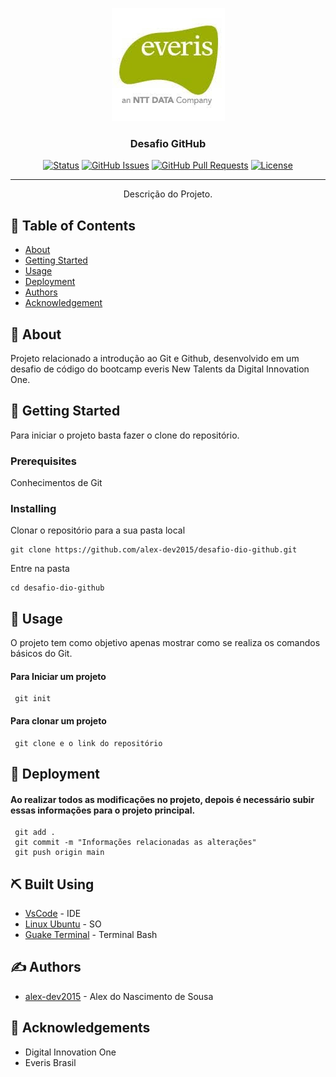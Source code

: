 <p align="center">
  <a href="" rel="noopener">
 <img  src="https://github.com/alex-dev2015/desafio-dio-github/blob/main/img/index.jpeg" alt="Project logo"></a>
</p>

<h3 align="center">Desafio GitHub</h3>

<div align="center">

[![Status](https://img.shields.io/badge/status-active-success.svg)]()
[![GitHub Issues](https://img.shields.io/github/issues/kylelobo/The-Documentation-Compendium.svg)](https://github.com/kylelobo/The-Documentation-Compendium/issues)
[![GitHub Pull Requests](https://img.shields.io/github/issues-pr/kylelobo/The-Documentation-Compendium.svg)](https://github.com/kylelobo/The-Documentation-Compendium/pulls)
[![License](https://img.shields.io/badge/license-MIT-blue.svg)](/LICENSE)

</div>

---

<p align="center"> Descrição do Projeto.
    <br> 
</p>

## 📝 Table of Contents

- [About](#about)
- [Getting Started](#getting_started)
- [Usage](#usage)
- [Deployment](#deployment)
- [Authors](#authors)
- [Acknowledgement](#acknowledgement)

## 🧐 About <a name = "about"></a>

Projeto relacionado a introdução ao Git e Github, desenvolvido em um desafio de código do bootcamp everis New Talents da Digital Innovation One.

## 🏁 Getting Started <a name = "getting_started"></a>

Para iniciar o projeto basta fazer o clone do repositório.

### Prerequisites

Conhecimentos de Git


### Installing

Clonar o repositório para a sua pasta local


```
git clone https://github.com/alex-dev2015/desafio-dio-github.git
```

Entre na pasta 

```
cd desafio-dio-github
```


## 🎈 Usage <a name="usage"></a>

O projeto tem como objetivo apenas mostrar como se realiza os comandos básicos do Git.

#### Para Iniciar um projeto
```
 git init
```

#### Para clonar um projeto
```
 git clone e o link do repositório
```

## 🚀 Deployment <a name = "deployment"></a>

#### Ao realizar todos as modificações no projeto, depois é necessário subir essas informações para o projeto principal.

```
 git add .
 git commit -m "Informações relacionadas as alterações"
 git push origin main
```


## ⛏️ Built Using <a name = "built_using"></a>

- [VsCode](https://code.visualstudio.com/) - IDE
- [Linux Ubuntu](https://ubuntu.com/) - SO
- [Guake Terminal](http://guake-project.org/) - Terminal Bash


## ✍️ Authors <a name = "authors"></a>

- [alex-dev2015](https://github.com/alex-dev2015) - Alex do Nascimento de Sousa


## 🎉 Acknowledgements <a name = "acknowledgement"></a>

- Digital Innovation One
- Everis Brasil

